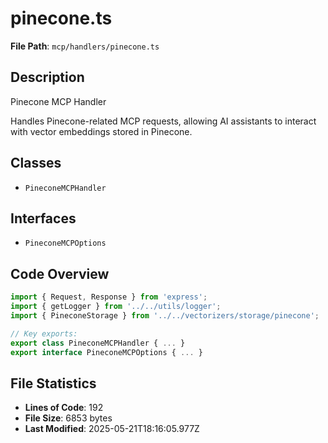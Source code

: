 # pinecone.ts

**File Path**: `mcp/handlers/pinecone.ts`

## Description

Pinecone MCP Handler
 
 Handles Pinecone-related MCP requests, allowing AI assistants
 to interact with vector embeddings stored in Pinecone.

## Classes

- `PineconeMCPHandler`

## Interfaces

- `PineconeMCPOptions`

## Code Overview

```typescript
import { Request, Response } from 'express';
import { getLogger } from '../../utils/logger';
import { PineconeStorage } from '../../vectorizers/storage/pinecone';

// Key exports:
export class PineconeMCPHandler { ... }
export interface PineconeMCPOptions { ... }
```

## File Statistics

- **Lines of Code**: 192
- **File Size**: 6853 bytes
- **Last Modified**: 2025-05-21T18:16:05.977Z

